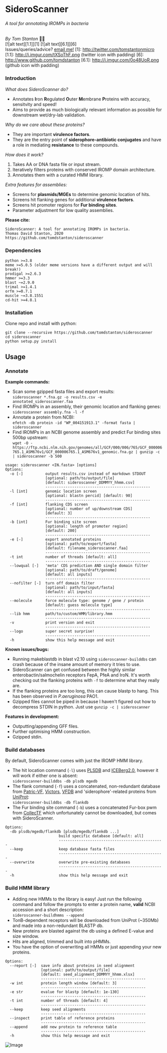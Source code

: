 # SideroScanner
###### A tool for annotating IROMPs in bacteria
_By Tom Stanton_ :scientist: \
[![alt text][1.1]][1] [![alt text][6.1]][6] \
Issues/queries/advice?
[email me!](mailto:s1895738@ed.ac.uk?subject=[sideroscanner])
[1]: http://twitter.com/tomstantonmicro
[1.1]: http://i.imgur.com/tXSoThF.png (twitter icon with padding)
[6]: http://www.github.com/tomdstanton
[6.1]: http://i.imgur.com/0o48UoR.png (github icon with padding)

### Introduction
*What does SideroScanner do?*
* Annotates **I**ron **R**egulated **O**uter **M**embrane **P**roteins with accuracy, sensitvity and speed!
* Aims to provide as much biologically relevant information as possible for
downstream wet/dry-lab validation.

*Why do we care about these proteins?*
* They are important **virulence factors**.
* They are the entry point of
**siderophore-antibiotic conjugates** and
have a role in mediating **resistance**
to these compounds.

*How does it work?*
1. Takes AA or DNA fasta file or input stream.
2. Iteratively filters proteins with conserved IROMP domain architecture.
3. Annotates them with a curated HMM library.

*Extra features for assemblies:*
* Screens for **plasmids/MGEs** to determine genomic location of hits.
* Screens hit flanking genes for additional **virulence factors**.
* Screens hit promoter regions for **Fur binding sites**.
* Parameter adjustment for low quality assemblies.

**Please cite:**
```
SideroScanner: A tool for annotating IROMPs in bacteria.
Thomas David Stanton, 2020
https://github.com/tomdstanton/sideroscanner
```
### Dependencies
```
python >=3.8
meme >=5.0.5 (older meme versions have a different output and will break!)
prodigal >=2.6.3
hmmer >=3.3
blast ~=2.9.0
trimal >=1.4.1
orfm >=0.7.1
muscle ~=3.8.1551
cd-hit >=4.8.1
```
### Installation
Clone repo and install with python:
```
git clone --recursive https://github.com/tomdstanton/sideroscanner
cd sideroscanner
python setup.py install
```
## Usage
### Annotate
**Example commands:**
* Scan some gzipped fasta files and export results: \
```sideroscanner *.fna.gz -o results.csv -e annotated_sideroscanner.faa```
* Find IROMPs in an assembly, their genomic location and flanking genes: \
```sideroscanner assembly.fna -l -f```
* Annotate a protein from NCBI: \
```efetch -db protein -id "WP_004151913.1" -format fasta | sideroscanner```
* Find IROMPs in an NCBI genome assembly and predict Fur binding sites
500bp upstream: \
```wget -O - https://ftp.ncbi.nlm.nih.gov/genomes/all/GCF/000/006/765/GCF_000006765.1_ASM676v1/GCF_000006765.1_ASM676v1_genomic.fna.gz | gunzip -c | sideroscanner -b 500 ```

```
usage: sideroscanner <IN.fasta> [options]
Options:
  -o [-]          output results.csv instead of markdown STDOUT
                  [optional: path/to/output/file]
                  [default: sideroscanner_DDMMYY_hhmm.csv]
                  -----------------------------------------------
  -l [int]        genomic location screen
                  [optional: blastn percid] [default: 90]
                  -----------------------------------------------
  -f [int]        flanking CDS screen
                  [optional: number of up/downstream CDS]
                  [default: 3]
                  -----------------------------------------------
  -b [int]        Fur binding site screen
                  [optional: length of promoter region]
                  [default: 200]
                  -----------------------------------------------
  -e [-]          export annotated proteins
                  [optional: path/to/export/fasta]
                  [default: filename_sideroscanner.faa]
                  -----------------------------------------------
  -t int          number of threads [default: all]
                  -----------------------------------------------
  --lowqual [-]   'meta' CDS prediction AND single domain filter
                  [optional: path/to/draft/genome]
                  [default: all inputs]
                  -----------------------------------------------
  --nofilter [-]  turn off domain filter
                  [optional: path/to/input/fasta]
                  [default: all inputs]
                  -----------------------------------------------
  --molecule      force molecule type: genome / gene / protein
                  [default: guess molecule type]
                  -----------------------------------------------
  --lib hmm       path/to/custom/HMM/library.hmm
                  -----------------------------------------------
  -v              print version and exit
                  -----------------------------------------------
  --logo          super secret surprise!
                  -----------------------------------------------
  -h              show this help message and exit
```
**Known issues/bugs:**
* Running makeblastdb in blast v2.10 using ```sideroscanner-builddbs```
  can crash because of the insane amount of memory it tries to use.
* SideroScanner can get confused between the 
  highly similar enterobactin/salmochelin receptors FepA, PfeA and IroN.
  It's worth checking out the flanking proteins with ```-f``` to determine
  what  they really are.
* If the flanking proteins are too long, this can cause blastp to hang.
This has been observed in *P.aeruginosa* PAO1.
* Gzipped files cannot be piped in because I haven't figured out how to
decompress STDIN in python. Just use ```gunzip -c | sideroscanner```

**Features in development:**
* Outputting/appending GFF files.
* Further optimising HMM construction.
* Gzipped stdin.
### Build databases
By default, SideroScanner comes with just the IROMP HMM library.
* The hit location command (```-l```) uses [PLSDB](https://ccb-microbe.cs.uni-saarland.de/plsdb/)
and [ICEBerg2.0](https://db-mml.sjtu.edu.cn/ICEberg/),
however it will work if either one is absent: \
```sideroscanner-builddbs -db plsdb mgedb```
* The flank command (```-f```) uses a concatenated, non-redundant database from
[Patric-VF](https://www.patricbrc.org/), [Victors](http://www.phidias.us/victors/index.php),
[VFDB](http://www.mgc.ac.cn/VFs/main.htm) and 'siderophore'-related 
proteins from [UniProt](https://www.uniprot.org/uniprot/?query=siderophore+AND+taxonomy%3A%22Bacteria+%5B2%5D%22+NOT+receptor+NOT+partial+NOT+fragment&sort=score): \
```sideroscanner-builddbs -db flankdb```
* The Fur binding site command (```-b```) uses a concatenated 
Fur-box pwm from [CollecTF](http://www.collectf.org/browse/home/) which
unfortunately cannot be downloaded, but comes with SideroScanner.
```
Options:
  -db plsdb/mgedb/flankdb [plsdb/mgedb/flankdb ...]
                        build specific database [default: all]
                        -----------------------------------------------
  --keep                keep database fasta files
                        -----------------------------------------------
  --overwrite           overwrite pre-existing databases
                        -----------------------------------------------
  -h                    show this help message and exit
```
### Build HMM library
* Adding new HMMs to the library is easy! Just run the following command
and follow the prompts to enter a protein name, **valid** NCBI accession
and a short description:\
```sideroscanner-buildhmms --append```
* TonB-dependent receptors will be downloaded from UniProt (~350Mb) and
made into a non-redundant BLASTP db.
* New proteins are blasted against the db using a defined E-value and
size window.
* Hits are aligned, trimmed and built into pHMMs.
* You have the option of overwriting all HMMs or just appending your new proteins.
```
Options:
  --report [-]  save info about proteins in seed alignment
                [optional: path/to/output/file]
                [default: seed_alignment_DDMMYY_hhmm.xlsx]
                -----------------------------------------------
  -w int        protein length window [default: 3]
                -----------------------------------------------
  -e str        evalue for blastp [default: 1e-130]
                -----------------------------------------------
  -t int        number of threads [default: 4]
                -----------------------------------------------
  --keep        keep seed alignments
                -----------------------------------------------
  --inspect     print table of reference proteins
                -----------------------------------------------
  --append      add new protein to reference table
                -----------------------------------------------
  -h            show this help message and exit
```
![Image](https://github.com/tomdstanton/sideroscanner/blob/master/sideroscanner.png)
